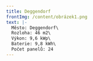 ```yaml
---
title: Deggendorf
frontImg: /content/obrázek1.png
text: |-
  Město: Deggendorf\
  Rozloha: 46 m2\
  Výkon: 9,6 kWp\
  Baterie: 9,8 kWh\
  Počet panelů: 24
---
```

